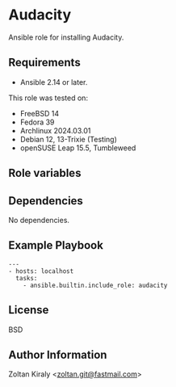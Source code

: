 Audacity
========

Ansible role for installing Audacity.

Requirements
------------

- Ansible 2.14 or later.

This role was tested on:

- FreeBSD 14
- Fedora 39
- Archlinux 2024.03.01
- Debian 12, 13-Trixie (Testing)
- openSUSE Leap 15.5, Tumbleweed

Role variables
--------------

Dependencies
------------

No dependencies.

Example Playbook
----------------

```
---
- hosts: localhost  
  tasks:
    - ansible.builtin.include_role: audacity
```

License
-------

BSD

Author Information
------------------

Zoltan Kiraly &lt;zoltan.git@fastmail.com&gt;